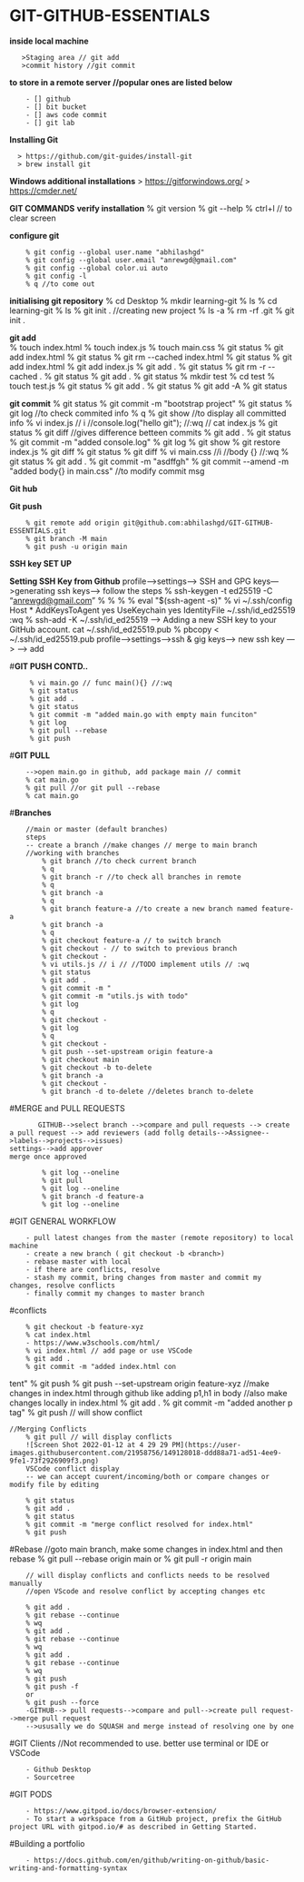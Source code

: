 # GIT-GITHUB-ESSENTIALS

   **inside local machine**
    
       >Staging area // git add
       >commit history //git commit
       
   **to store in a remote server //popular ones are listed below**
    
        - [] github
        - [] bit bucket
        - [] aws code commit
        - [] git lab
       
**Installing Git**
     
      > https://github.com/git-guides/install-git
      > brew install git
  
**Windows additional installations**
        > https://gitforwindows.org/
        > https://cmder.net/
        
**GIT COMMANDS**
        **verify installation**
        % git version
        % git --help
        % ctrl+l // to clear screen
        
   **configure git**
        
        % git config --global user.name "abhilashgd"
        % git config --global user.email "anrewgd@gmail.com"
        % git config --global color.ui auto
        % git config -l
        % q //to come out
        
   **initialising git repository**
        % cd Desktop
        % mkdir learning-git
        % ls 
        % cd learning-git
        % ls
        % git init . //creating new project
        % ls -a
        % rm -rf .git
        % git init .
        
   **git add**  
        % touch index.html
        % touch index.js
        % touch main.css
        % git status
        % git add index.html
        % git status
        % git rm --cached index.html
        % git status
        % git add index.html
        % git add index.js
        % git add .
        % git status
        % git rm -r --cached .
        % git status
        % git add .
        % git status
        % mkdir test
        % cd test
        % touch test.js
        % git status
        % git add .
        % git status
        % git add -A
        % git status
        
   **git commit**
        % git status
        % git commit -m "bootstrap project"
        % git status
        % git log //to check commited info
        % q
        % git show <hash code from log> //to display all committed info
        % vi index.js // i //console.log("hello git"); //:wq // cat index.js
        % git status
        % git diff //gives difference betteen commits
        % git add .
        % git status
        % git commit -m "added console.log"
        % git log
        % git show <hash code from log>
        % git restore index.js
        % git diff
        % git status
        % git diff
        % vi main.css //i //body {} //:wq
        % git status
        % git add .
        % git commit -m "asdffgh"
        % git commit --amend -m "added body{} in main.css" //to modify commit msg
  
 **Git hub**
  
  **Git push**
  
        % git remote add origin git@github.com:abhilashgd/GIT-GITHUB-ESSENTIALS.git
        % git branch -M main
        % git push -u origin main
        
**SSH key SET UP**

  **Setting SSH Key from Github**
        profile—>settings—> SSH and GPG keys—>generating ssh keys—> follow the steps
        % ssh-keygen -t ed25519 -C “anrewgd@gmail.com”
        % <enter>
        % <enter>
        % <enter>
        % eval "$(ssh-agent -s)"
        % vi ~/.ssh/config
        Host *
            AddKeysToAgent yes
            UseKeychain yes
            IdentityFile ~/.ssh/id_ed25519
        :wq
        % ssh-add -K ~/.ssh/id_ed25519
        —> Adding a new SSH key to your GitHub account.
        cat ~/.ssh/id_ed25519.pub
        % pbcopy < ~/.ssh/id_ed25519.pub
        profile—>settings—>ssh & gig keys—>  new ssh key —> <paste the copied key> --> add
        
#**GIT PUSH CONTD..**
        
         % vi main.go // func main(){} //:wq
         % git status
         % git add .
         % git status
         % git commit -m "added main.go with empty main funciton"
         % git log
         % git pull --rebase
         % git push
      
#**GIT PULL**
  
        -->open main.go in github, add package main // commit
        % cat main.go
        % git pull //or git pull --rebase
        % cat main.go

#**Branches**
        
        //main or master (default branches)
        steps
        -- create a branch //make changes // merge to main branch
        //working with branches
            % git branch //to check current branch
            % q
            % git branch -r //to check all branches in remote
            % q
            % git branch -a 
            % q
            % git branch feature-a //to create a new branch named feature-a
            % git branch -a
            % q
            % git checkout feature-a // to switch branch
            % git checkout - // to switch to previous branch
            % git checkout -
            % vi utils.js // i // //TODO implement utils // :wq
            % git status
            % git add .
            % git commit -m "
            % git commit -m "utils.js with todo"
            % git log
            % q
            % git checkout -
            % git log
            % q
            % git checkout -
            % git push --set-upstream origin feature-a
            % git checkout main
            % git checkout -b to-delete
            % git branch -a
            % git checkout -
            % git branch -d to-delete //deletes branch to-delete
  
#MERGE and PULL REQUESTS
            
           GITHUB-->select branch -->compare and pull requests --> create a pull request --> add reviewers (add follg details-->Assignee-->labels-->projects-->issues)
    settings-->add approver
    merge once approved
    
            % git log --oneline
            % git pull
            % git log --oneline
            % git branch -d feature-a
            % git log --oneline
    
#GIT GENERAL WORKFLOW
        
        - pull latest changes from the master (remote repository) to local machine
        - create a new branch ( git checkout -b <branch>)
        - rebase master with local
        - if there are conflicts, resolve
        - stash my commit, bring changes from master and commit my changes, resolve conflicts
        - finally commit my changes to master branch
        
#conflicts


        % git checkout -b feature-xyz
        % cat index.html
        - https://www.w3schools.com/html/
        % vi index.html // add page or use VSCode
        % git add .
        % git commit -m "added index.html con
tent"
        % git push
        % git push --set-upstream origin feature-xyz
        //make changes in index.html through github like adding p1,h1 in body
        //also make changes locally in index.html
        %  git add .
        % git commit -m "added another p tag"
        % git push // will show conflict
        
    //Merging Conflicts
        % git pull // will display conflicts
        ![Screen Shot 2022-01-12 at 4 29 29 PM](https://user-images.githubusercontent.com/21958756/149128018-ddd88a71-ad51-4ee9-9fe1-73f2926909f3.png)
        VSCode conflict display
        -- we can accept cuurent/incoming/both or compare changes or modify file by editing 
        
        % git status
        % git add .
        % git status
        % git commit -m "merge conflict resolved for index.html"
        % git push
        
#Rebase
        //goto main branch, make some changes in index.html and then rebase
        % git pull --rebase origin main
        or
        % git pull -r origin main
       
        // will display conflicts and conflicts needs to be resolved manually
        //open VScode and resolve conflict by accepting changes etc
        
        % git add .
        % git rebase --continue
        % wq
        % git add .
        % git rebase --continue
        % wq
        % git add .
        % git rebase --continue
        % wq
        % git push
        % git push -f
        or
        % git push --force
        -GITHUB--> pull requests-->compare and pull-->create pull request-->merge pull request
        -->ususally we do SQUASH and merge instead of resolving one by one
    
#GIT Clients //Not recommended to use. better use terminal or IDE or VSCode

        - Github Desktop
        - Sourcetree
        
#GIT PODS
        
        - https://www.gitpod.io/docs/browser-extension/
        - To start a workspace from a GitHub project, prefix the GitHub project URL with gitpod.io/# as described in Getting Started.
        
#Building a portfolio

        - https://docs.github.com/en/github/writing-on-github/basic-writing-and-formatting-syntax

